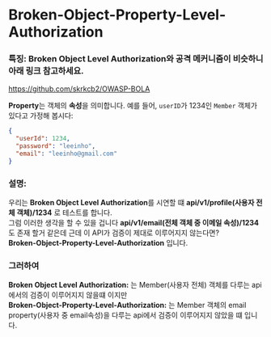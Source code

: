 # Broken-Object-Property-Level-Authorization
### 특징: Broken Object Level Authorization와 공격 메커니즘이 비슷하니 아래 링크 참고하세요.
https://github.com/skrkcb2/OWASP-BOLA  

**Property**는 객체의 **속성**을 의미합니다. 예를 들어, `userID`가 1234인 `Member` 객체가 있다고 가정해 봅시다:

```json
{
  "userId": 1234,
  "password": "leeinho",
  "email": "leeinho@gmail.com"
}
```

###  설명:
우리는 **Broken Object Level Authorization**를 시연할 떄 **api/v1/profile(사용자 전체 객체)/1234** 로 테스트를 합니다.  
그럼 이러한 생각을 할 수 있을 겁니다 **api/v1/email(전체 객체 중 이메일 속성)/1234** 도 존재 할거 같은데 근데 이 API가 검증이 제대로 이루어지지 않는다면?  
**Broken-Object-Property-Level-Authorization** 입니다.

### **그러하여**  
**Broken Object Level Authorization:** 는 Member(사용자 전체) 객체를 다루는 api에서의 검증이 이루어지지 않을떄 이지만  
**Broken-Object-Property-Level-Authorization:** 는 Member 객체의 email property(사용자 중 email속성)을 다루는 api에서 검증이 이루어지지 않았을 떄 입니다.
